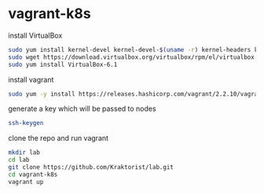 # vagrant-k8s

install VirtualBox 
``` bash
sudo yum install kernel-devel kernel-devel-$(uname -r) kernel-headers kernel-headers-$(uname -r) make patch gcc
sudo wget https://download.virtualbox.org/virtualbox/rpm/el/virtualbox.repo -P /etc/yum.repos.d
sudo yum install VirtualBox-6.1
```
install vagrant
``` bash
sudo yum -y install https://releases.hashicorp.com/vagrant/2.2.10/vagrant_2.2.10_x86_64.rpm
```

generate a key which will be passed to nodes
``` bash
ssh-keygen
```

clone the repo and run vagrant
``` bash
mkdir lab
cd lab
git clone https://github.com/Kraktorist/lab.git
cd vagrant-k8s
vagrant up
```
